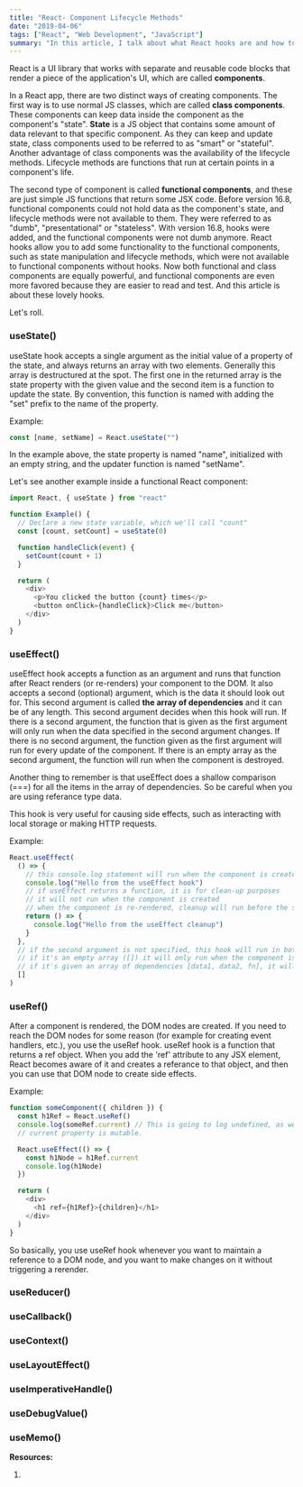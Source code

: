 ```yaml
---
title: "React- Component Lifecycle Methods"
date: "2019-04-06"
tags: ["React", "Web Development", "JavaScript"]
summary: "In this article, I talk about what React hooks are and how to use some of them."
---
```


React is a UI library that works with separate and reusable code blocks that render a piece of the application's UI, which are called **components**.

In a React app, there are two distinct ways of creating components. The first way is to use normal JS classes, which are called **class components**. These components can keep data inside the component as the component's "state". **State** is a JS object that contains some amount of data relevant to that specific component. As they can keep and update state, class components used to be referred to as "smart" or "stateful". Another advantage of class components was the availability of the lifecycle methods. Lifecycle methods are functions that run at certain points in a component's life.

The second type of component is called **functional components**, and these are just simple JS functions that return some JSX code. Before version 16.8, functional components could not hold data as the component's state, and lifecycle methods were not available to them. They were referred to as "dumb", "presentational" or "stateless". With version 16.8, hooks were added, and the functional components were not dumb anymore. React hooks allow you to add some functionality to the functional components, such as state manipulation and lifecycle methods, which were not available to functional components without hooks. Now both functional and class components are equally powerful, and functional components are even more favored because they are easier to read and test. And this article is about these lovely hooks.

Let's roll.

### useState()

useState hook accepts a single argument as the initial value of a property of the state, and always returns an array with two elements. Generally this array is destructured at the spot. The first one in the returned array is the state property with the given value and the second item is a function to update the state. By convention, this function is named with adding the "set" prefix to the name of the property.

Example:

```javascript
const [name, setName] = React.useState("")
```

In the example above, the state property is named "name", initialized with an empty string, and the updater function is named "setName".

Let's see another example inside a functional React component:

```javascript
import React, { useState } from "react"

function Example() {
  // Declare a new state variable, which we'll call "count"
  const [count, setCount] = useState(0)

  function handleClick(event) {
    setCount(count + 1)
  }

  return (
    <div>
      <p>You clicked the button {count} times</p>
      <button onClick={handleClick}>Click me</button>
    </div>
  )
}
```

### useEffect()

useEffect hook accepts a function as an argument and runs that function after React renders (or re-renders) your component to the DOM. It also accepts a second (optional) argument, which is the data it should look out for. This second argument is called **the array of dependencies** and it can be of any length. This second argument decides when this hook will run. If there is a second argument, the function that is given as the first argument will only run when the data specified in the second argument changes. If there is no second argument, the function given as the first argument will run for every update of the component. If there is an empty array as the second argument, the function will run when the component is destroyed.

Another thing to remember is that useEffect does a shallow comparison (===) for all the items in the array of dependencies. So be careful when you are using referance type data.

This hook is very useful for causing side effects, such as interacting with local storage or making HTTP requests.

Example:

```javascript
React.useEffect(
  () => {
    // this console.log statement will run when the component is created & re-rendered:
    console.log("Hello from the useEffect hook")
    // if useEffect returns a function, it is for clean-up purposes
    // it will not run when the component is created
    // when the component is re-rendered, cleanup will run before the side effect, so this is the best time to clean timers and stuff
    return () => {
      console.log("Hello from the useEffect cleanup")
    }
  },
  // if the second argument is not specified, this hook will run in both creation and re-renders
  // if it's an empty array ([]) it will only run when the component is being destroyed (unmounted from the DOM)
  // if it's given an array of dependencies [data1, data2, fn], it will run whenever those are updated
  []
)
```

### useRef()

After a component is rendered, the DOM nodes are created. If you need to reach the DOM nodes for some reason (for example for creating event handlers, etc.), you use the useRef hook. useRef hook is a function that returns a ref object. When you add the 'ref' attribute to any JSX element, React becomes aware of it and creates a referance to that object, and then you can use that DOM node to create side effects.

Example:

```javascript
function someComponent({ children }) {
  const h1Ref = React.useRef()
  console.log(someRef.current) // This is going to log undefined, as we have not defined an initial value when we are creating the ref object.
  // current property is mutable.

  React.useEffect(() => {
    const h1Node = h1Ref.current
    console.log(h1Node)
  })

  return (
    <div>
      <h1 ref={h1Ref}>{children}</h1>
    </div>
  )
}
```

So basically, you use useRef hook whenever you want to maintain a reference to a DOM node, and you want to make changes on it without triggering a rerender.

### useReducer()

### useCallback()

### useContext()

### useLayoutEffect()

### useImperativeHandle()

### useDebugValue()

### useMemo()

**Resources:**

1.
